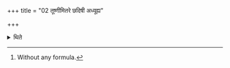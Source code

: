 +++
title = "02 तूष्णीमितरे छदिषी अध्यूह्य"

+++

<details><summary>थिते</summary>

2. Having silently[^1] raised up (spread out) the two other roofs, he hangs up straw-mats and bunches of grass (one after another) within the room between the roofs. 

[^1]: Without any formula.  

</details>
